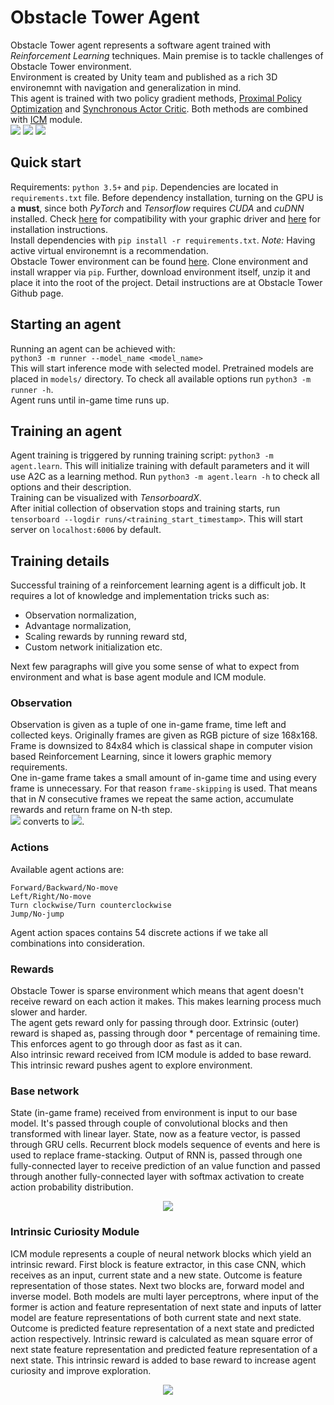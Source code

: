 # Obstacle Tower Agent
Obstacle Tower agent represents a software agent trained with *Reinforcement Learning* techniques. Main premise is to tackle challenges of Obstacle Tower environment.  
Environment is created by Unity team and published as a rich 3D environemnt with navigation and generalization in mind.  
This agent is trained with two policy gradient methods, [Proximal Policy Optimization](https://arxiv.org/abs/1707.06347) and [Synchronous Actor Critic](https://arxiv.org/abs/1602.01783). Both methods are combined with [ICM](https://arxiv.org/abs/1808.04355) module.  
![](docs/image1.png) ![](docs/image2.png) ![](docs/image3.png)
## Quick start
Requirements: `python 3.5+` and `pip`.
Dependencies are located in `requirements.txt` file. Before dependency installation, turning on the GPU is a **must**, since both *PyTorch* and *Tensorflow* requires *CUDA* and *cuDNN* installed. Check [here](https://docs.nvidia.com/deploy/cuda-compatibility/) for compatibility with your graphic driver and [here](https://docs.nvidia.com/cuda/cuda-installation-guide-linux/index.html) for installation instructions.  
Install dependencies with `pip install -r requirements.txt`. *Note:* Having active virtual environemnt is a recommendation.  
Obstacle Tower environment can be found [here](https://github.com/Unity-Technologies/obstacle-tower-env).
Clone environment and install wrapper via `pip`. Further, download environment itself, unzip it and place it into the root of the project. Detail instructions are at Obstacle Tower Github page.  
## Starting an agent
Running an agent can be achieved with:  
`python3 -m runner --model_name <model_name>`  
This will start inference mode with selected model. Pretrained models are placed in `models/` directory.
To check all available options run `python3 -m runner -h`.  
Agent runs until in-game time runs up.
## Training an agent
Agent training is triggered by running training script: `python3 -m agent.learn`. This will initialize training with default parameters and it will use A2C as a learning method. Run `python3 -m agent.learn -h` to check all options and their description.  
Training can be visualized with *TensorboardX*.  
After initial collection of observation stops and training starts, run `tensorboard --logdir runs/<training_start_timestamp>`. This will start server on `localhost:6006` by default.
## Training details
Successful training of a reinforcement learning agent is a difficult job. It requires a lot of knowledge and implementation tricks such as:
* Observation normalization,
* Advantage normalization,
* Scaling rewards by running reward std,
* Custom network initialization etc.

Next few paragraphs will give you some sense of what to expect from environment and what is base agent module and ICM module.  
### Observation
Observation is given as a tuple of one in-game frame, time left and collected keys. Originally frames are given as RGB picture of size 168x168. Frame is downsized to 84x84 which is classical shape in computer vision based Reinforcement Learning, since it lowers graphic memory requirements.  
One in-game frame takes a small amount of in-game time and using every frame is unnecessary. For that reason `frame-skipping` is used. That means that in *N* consecutive frames we repeat the same action, accumulate rewards and return frame on N-th step.  
![](docs/state.png) converts to ![](docs/state_scaled.png).
### Actions
Available agent actions are:
```
Forward/Backward/No-move
Left/Right/No-move
Turn clockwise/Turn counterclockwise
Jump/No-jump
```
Agent action spaces contains 54 discrete actions if we take all combinations into consideration.
### Rewards
Obstacle Tower is sparse environment which means that agent doesn't receive reward on each action it makes. This makes learning process much slower and harder.  
The agent gets reward only for passing through door. Extrinsic (outer) reward is shaped as, passing through door * percentage of remaining time. This enforces agent to go through door as fast as it can.  
Also intrinsic reward received from ICM module is added to base reward. This intrinsic reward pushes agent to explore environment.
### Base network
State (in-game frame) received from environment is input to our base model. It's passed through couple of convolutional blocks and then transformed with linear layer. State, now as a feature vector, is passed through GRU cells. Recurrent block models sequence of events and here is used to replace frame-stacking. Output of RNN is, passed through one fully-connected layer to receive prediction of an value function and passed through another fully-connected layer with softmax activation to create action probability distribution.  
<p align="center">
	<img src="docs/Base Agent.png">
</p>

### Intrinsic Curiosity Module
ICM module represents a couple of neural network blocks which yield an intrinsic reward. First block is feature extractor, in this case CNN, which receives as an input, current state and a new state. Outcome is feature representation of those states. Next two blocks are, forward model and inverse model. Both models are multi layer perceptrons, where input of the former is action and feature representation of next state and inputs of latter model are feature representations of both current state and next state.  
Outcome is predicted feature representation of a next state and predicted action respectively. Intrinsic reward is calculated as mean square error of next state feature representation and predicted feature representation of a next state. This intrinsic reward is added to base reward to increase agent curiosity and improve exploration.
<p align="center">
  <img src="docs/ICM module.png">
</p>

